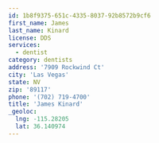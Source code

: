 ```yaml
---
id: 1b8f9375-651c-4335-8037-92b8572b9cf6
first_name: James
last_name: Kinard
license: DDS
services:
  - dentist
category: dentists
address: '7909 Rockwind Ct'
city: 'Las Vegas'
state: NV
zip: '89117'
phone: '(702) 719-4700'
title: 'James Kinard'
_geoloc:
  lng: -115.28205
  lat: 36.140974
---
```


